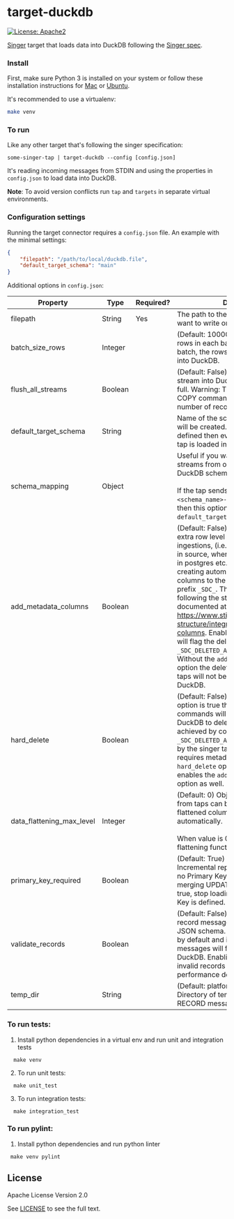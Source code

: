 # target-duckdb

[![License: Apache2](https://img.shields.io/badge/License-Apache2-yellow.svg)](https://opensource.org/licenses/Apache-2.0)

[Singer](https://www.singer.io/) target that loads data into DuckDB following the [Singer spec](https://github.com/singer-io/getting-started/blob/master/docs/SPEC.md).

### Install

First, make sure Python 3 is installed on your system or follow these
installation instructions for [Mac](http://docs.python-guide.org/en/latest/starting/install3/osx/) or
[Ubuntu](https://www.digitalocean.com/community/tutorials/how-to-install-python-3-and-set-up-a-local-programming-environment-on-ubuntu-16-04).

It's recommended to use a virtualenv:

```bash
make venv
```

### To run

Like any other target that's following the singer specification:

`some-singer-tap | target-duckdb --config [config.json]`

It's reading incoming messages from STDIN and using the properties in `config.json` to load data into DuckDB.

**Note**: To avoid version conflicts run `tap` and `targets` in separate virtual environments.


### Configuration settings

Running the target connector requires a `config.json` file. An example with the minimal settings:

```json
{
    "filepath": "/path/to/local/duckdb.file",
    "default_target_schema": "main"
}
```

Additional options in `config.json`:

| Property                            | Type    | Required?  | Description                                                   |
|-------------------------------------|---------|------------|---------------------------------------------------------------|
| filepath                            | String  | Yes        | The path to the DuckDB file that you want to write on the local filesystem. |	
| batch_size_rows                     | Integer |            | (Default: 100000) Maximum number of rows in each batch. At the end of each batch, the rows in the batch are loaded into DuckDB. |
| flush_all_streams                   | Boolean |            | (Default: False) Flush and load every stream into DuckDB when one batch is full. Warning: This may trigger the COPY command to use files with low number of records. |
| default_target_schema               | String  |            | Name of the schema where the tables will be created. If `schema_mapping` is not defined then every stream sent by the tap is loaded into this schema.    |
| schema_mapping                      | Object  |            | Useful if you want to load multiple streams from one tap to multiple DuckDB schemas.<br><br>If the tap sends the `stream_id` in `<schema_name>-<table_name>` format then this option overwrites the `default_target_schema` value. |
| add_metadata_columns                | Boolean |            | (Default: False) Metadata columns add extra row level information about data ingestions, (i.e. when was the row read in source, when was inserted or deleted in postgres etc.) Metadata columns are creating automatically by adding extra columns to the tables with a column prefix `_SDC_`. The column names are following the stitch naming conventions documented at https://www.stitchdata.com/docs/data-structure/integration-schemas#sdc-columns. Enabling metadata columns will flag the deleted rows by setting the `_SDC_DELETED_AT` metadata column. Without the `add_metadata_columns` option the deleted rows from singer taps will not be recognisable in DuckDB. |
| hard_delete                         | Boolean |            | (Default: False) When `hard_delete` option is true then DELETE SQL commands will be performed in DuckDB to delete rows in tables. It's achieved by continuously checking the  `_SDC_DELETED_AT` metadata column sent by the singer tap. Due to deleting rows requires metadata columns, `hard_delete` option automatically enables the `add_metadata_columns` option as well. |
| data_flattening_max_level           | Integer |            | (Default: 0) Object type RECORD items from taps can be transformed to flattened columns by creating columns automatically.<br><br>When value is 0 (default) then flattening functionality is turned off. |
| primary_key_required                | Boolean |            | (Default: True) Log based and Incremental replications on tables with no Primary Key cause duplicates when merging UPDATE events. When set to true, stop loading data if no Primary Key is defined. |
| validate_records                    | Boolean |            | (Default: False) Validate every single record message to the corresponding JSON schema. This option is disabled by default and invalid RECORD messages will fail only at load time by DuckDB. Enabling this option will detect invalid records earlier but could cause performance degradation. |
| temp_dir                            | String  |            | (Default: platform-dependent) Directory of temporary CSV files with RECORD messages. |

### To run tests:

1. Install python dependencies in a virtual env and run unit and integration tests
```
  make venv
```

2. To run unit tests:
```
  make unit_test
```

3. To run integration tests:
```
  make integration_test
```

### To run pylint:

1. Install python dependencies and run python linter
```
 make venv pylint
```

## License

Apache License Version 2.0

See [LICENSE](LICENSE) to see the full text.
